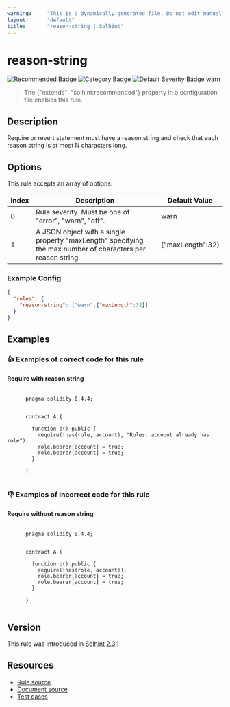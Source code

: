```yaml
---
warning:     "This is a dynamically generated file. Do not edit manually."
layout:      "default"
title:       "reason-string | Solhint"
---
```


# reason-string
![Recommended Badge](https://img.shields.io/badge/-Recommended-brightgreen)
![Category Badge](https://img.shields.io/badge/-Best%20Practise%20Rules-informational)
![Default Severity Badge warn](https://img.shields.io/badge/Default%20Severity-warn-yellow)
> The {"extends": "solhint:recommended"} property in a configuration file enables this rule.


## Description
Require or revert statement must have a reason string and check that each reason string is at most N characters long.

## Options
This rule accepts an array of options:

| Index | Description                                                                                                 | Default Value    |
| ----- | ----------------------------------------------------------------------------------------------------------- | ---------------- |
| 0     | Rule severity. Must be one of "error", "warn", "off".                                                       | warn             |
| 1     | A JSON object with a single property "maxLength" specifying the max number of characters per reason string. | {"maxLength":32} |


### Example Config
```json
{
  "rules": {
    "reason-string": ["warn",{"maxLength":32}]
  }
}
```


## Examples
### 👍 Examples of **correct** code for this rule

#### Require with reason string

```solidity

      pragma solidity 0.4.4;
        
        
      contract A {
        
        function b() public {
          require(!has(role, account), "Roles: account already has role");
          role.bearer[account] = true;
          role.bearer[account] = true;
        }
    
      }
    
```

### 👎 Examples of **incorrect** code for this rule

#### Require without reason string

```solidity

      pragma solidity 0.4.4;
        
        
      contract A {
        
        function b() public {
          require(!has(role, account));
          role.bearer[account] = true;
          role.bearer[account] = true;
        }
    
      }
    
```

## Version
This rule was introduced in [Solhint 2.3.1](https://github.com/solhint-community/solhint-community/tree/v2.3.1)

## Resources
- [Rule source](https://github.com/solhint-community/solhint-community/tree/master/lib/rules/best-practises/reason-string.js)
- [Document source](https://github.com/solhint-community/solhint-community/tree/master/docs/rules/best-practises/reason-string.md)
- [Test cases](https://github.com/solhint-community/solhint-community/tree/master/test/rules/best-practises/reason-string.js)
